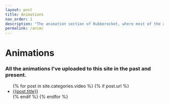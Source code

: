 ```yaml
---
layout: post
title: Animations
nav_order: 1
description: "The animation section of Rubberocket, where most of the animations of the site reside."
permalink: /anim/
---
```


# Animations
### All the animations I've uploaded to this site in the past and present.

<ul>
  {% for post in site.categories.video %}
    {% if post.url %}
        <li><a href="{{post.url}}">{{post.title}}</a></li>
    {% endif %}
  {% endfor %}
</ul>